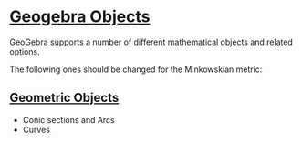 # [Geogebra Objects](https://wiki.geogebra.org/en/Objects)

GeoGebra supports a number of different mathematical objects and related options.

The following ones should be changed for the Minkowskian metric: 

## [Geometric Objects](https://wiki.geogebra.org/en/Geometric_Objects)
* Conic sections and Arcs
* Curves
